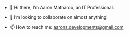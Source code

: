- 👋 Hi there, I’m Aaron Matharoo, an IT Professional.
- 🌱 I’m looking to collaborate on almost anything!

- 📫 How to reach me: aarons.developments@gmail.com

<!---
arizona905/arizona905 is a ✨ special ✨ repository because its `README.md` (this file) appears on your GitHub profile.
You can click the Preview link to take a look at your changes.
--->
